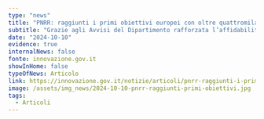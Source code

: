 ```yaml
---
type: "news"
title: "PNRR: raggiunti i primi obiettivi europei con oltre quattromila PA in cloud"
subtitle: "Grazie agli Avvisi del Dipartimento rafforzata l’affidabilità e la sicurezza di 25 mila servizi digitali a disposizione di cittadini e imprese"
date: "2024-10-10"
evidence: true
internalNews: false
fonte: innovazione.gov.it
showInHome: false
typeOfNews: Articolo
link: https://innovazione.gov.it/notizie/articoli/pnrr-raggiunti-i-primi-obiettivi-europei-con-oltre-quattromila-pa-in-cloud/
image: /assets/img_news/2024-10-10-pnrr-raggiunti-primi-obiettivi.jpg
tags:
  - Articoli
---
```




